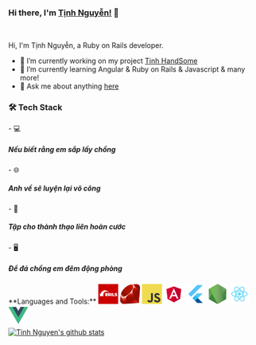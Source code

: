 ### Hi there, I'm [Tịnh Nguyễn!](https://github.com/tinhhandsome/tinhhandsome) 👋

<br />

Hi, I'm Tịnh Nguyễn, a Ruby on Rails developer.
- 🔭 I’m currently working on my project [Tinh HandSome](https://github.com/tinhhandsome)
- 🌱 I’m currently learning Angular & Ruby on Rails & Javascript & many more!
- 💬 Ask me about anything [here](https://github.com/tinhhandsome/interface_angular/issues)
<h3>🛠 Tech Stack</h3>
- 💻 &nbsp; <h5>Nếu biết rằng em sắp lấy chồng</h5>
- 🌐 &nbsp; <h5>Anh về sẽ luyện lại võ công </h5>
- 🔧 &nbsp; <h5>Tập cho thành thạo liên hoàn cước</h5>
- 🖥 &nbsp; <h5>Để đá chồng em đêm động phòng </h5>
**Languages and Tools:**  
<code><img height="40" src="https://raw.githubusercontent.com/github/explore/80688e429a7d4ef2fca1e82350fe8e3517d3494d/topics/rails/rails.png"></code>
<code><img height="40" src="https://raw.githubusercontent.com/github/explore/80688e429a7d4ef2fca1e82350fe8e3517d3494d/topics/ruby/ruby.png"></code>
<code><img height="40" src="https://raw.githubusercontent.com/github/explore/80688e429a7d4ef2fca1e82350fe8e3517d3494d/topics/javascript/javascript.png"></code>
<code><img height="40" src="https://raw.githubusercontent.com/github/explore/80688e429a7d4ef2fca1e82350fe8e3517d3494d/topics/angular/angular.png"></code>
<code><img height="40" src="https://raw.githubusercontent.com/github/explore/80688e429a7d4ef2fca1e82350fe8e3517d3494d/topics/flutter/flutter.png"></code>
<code><img height="40" src="https://raw.githubusercontent.com/github/explore/80688e429a7d4ef2fca1e82350fe8e3517d3494d/topics/nodejs/nodejs.png"></code>
<code><img height="40" src="https://raw.githubusercontent.com/github/explore/80688e429a7d4ef2fca1e82350fe8e3517d3494d/topics/react/react.png"></code>
<code><img height="40" src="https://raw.githubusercontent.com/github/explore/80688e429a7d4ef2fca1e82350fe8e3517d3494d/topics/vue/vue.png"></code>

<br />
<a href="https://github.com/anuraghazra/github-readme-stats">
  <img align="center" src="https://github-readme-stats.vercel.app/api?username=tinhhandsome&show_icons=true&theme=radical&line_height=27" alt="Tinh Nguyen's github stats" />
</a>

<br />
